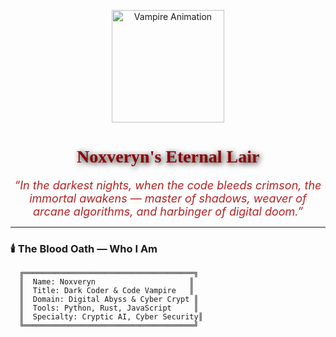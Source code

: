 <!-- START PROFILE README -->

<p align="center">
  <img src="https://raw.githubusercontent.com/Noxveryn/Noxveryn-Lair/main/assets/vampire-dracula-animated.gif" alt="Vampire Animation" width="180" />
</p>

<h1 align="center" style="font-family: 'Cinzel', serif; color:#8B0000; text-shadow: 2px 2px 10px #000000;">
  🦇 Noxveryn's Eternal Lair 🦇
</h1>

<p align="center" style="font-size:18px; color:#B22222; font-style: italic; max-width: 600px; margin: auto;">
  <i>“In the darkest nights, when the code bleeds crimson,  
  the immortal awakens — master of shadows,  
  weaver of arcane algorithms, and harbinger of digital doom.”</i>
</p>

---

### 🕯️ The Blood Oath — Who I Am

```text
  ╔══════════════════════════════════════╗
  ║  Name: Noxveryn                     ║
  ║  Title: Dark Coder & Code Vampire   ║
  ║  Domain: Digital Abyss & Cyber Crypt ║
  ║  Tools: Python, Rust, JavaScript     ║
  ║  Specialty: Cryptic AI, Cyber Security║
  ╚══════════════════════════════════════╝
